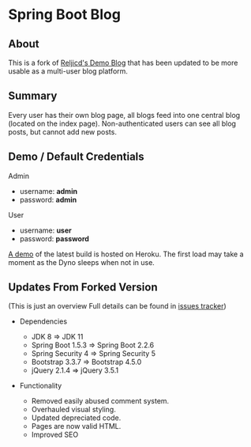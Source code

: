 # Spring Boot Blog

## About
This is a fork of [Reljicd's Demo Blog](https://github.com/reljicd/spring-boot-blog) that has been updated to
be more usable as a multi-user blog platform. 

## Summary
Every user has their own blog page, all blogs feed into one central blog (located on the index page). 
Non-authenticated users can see all blog posts, but cannot add new posts.

## Demo / Default Credentials
Admin
- username: **admin**
- password: **admin**

User 
- username: **user**
- password: **password**

[A demo](https://springblogdemo.herokuapp.com/) of the latest build is hosted on Heroku. The first load may take a 
moment as the Dyno sleeps when not in use.

## Updates From Forked Version
(This is just an overview Full details can be found in [issues tracker](https://github.com/ajo/spring-boot-blog/issues?q=is%3Aissue+is%3Aclosed))

- Dependencies
    - JDK 8 => JDK 11
    - Spring Boot 1.5.3 => Spring Boot 2.2.6
    - Spring Security 4 => Spring Security 5
    - Bootstrap 3.3.7 => Bootstrap 4.5.0
    - jQuery 2.1.4 => jQuery 3.5.1
     
- Functionality 
    - Removed easily abused comment system.
    - Overhauled visual styling.
    - Updated depreciated code.
    - Pages are now valid HTML.
    - Improved SEO
